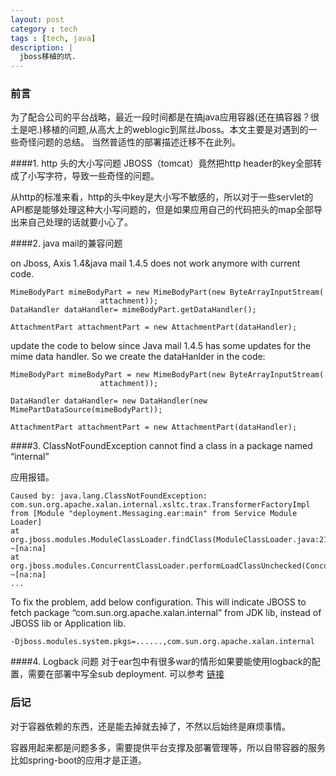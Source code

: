 ```yaml
---
layout: post
category : tech 
tags : [tech, java]
description: |
  jboss移植的坑.
---
```

### 前言
为了配合公司的平台战略，最近一段时间都是在搞java应用容器(还在搞容器？很土是吧.)移植的问题,从高大上的weblogic到屌丝Jboss。本文主要是对遇到的一些奇怪问题的总结。 当然普适性的部署描述迁移不在此列。

####1. http 头的大小写问题
JBOSS（tomcat）竟然把http header的key全部转成了小写字符，导致一些奇怪的问题。

从http的标准来看，http的头中key是大小写不敏感的，所以对于一些servlet的API都是能够处理这种大小写问题的，但是如果应用自己的代码把头的map全部导出来自己处理的话就要小心了。


####2. java mail的兼容问题

on Jboss, Axis 1.4&java mail 1.4.5 does not work anymore with current code.
            
	MimeBodyPart mimeBodyPart = new MimeBodyPart(new ByteArrayInputStream(
                        attachment));
    DataHandler dataHandler= mimeBodyPart.getDataHandler();

    AttachmentPart attachmentPart = new AttachmentPart(dataHandler);

update the code to below since Java mail 1.4.5 has some updates for the mime data handler. So we create the dataHanlder in the code:

            
	MimeBodyPart mimeBodyPart = new MimeBodyPart(new ByteArrayInputStream(
                        attachment));

    DataHandler dataHandler= new DataHandler(new MimePartDataSource(mimeBodyPart));

    AttachmentPart attachmentPart = new AttachmentPart(dataHandler);

####3. ClassNotFoundException cannot find a class in a package named “internal”

应用报错。

	Caused by: java.lang.ClassNotFoundException: com.sun.org.apache.xalan.internal.xsltc.trax.TransformerFactoryImpl from [Module "deployment.Messaging.ear:main" from Service Module Loader]
	at org.jboss.modules.ModuleClassLoader.findClass(ModuleClassLoader.java:213) ~[na:na]
	at org.jboss.modules.ConcurrentClassLoader.performLoadClassUnchecked(ConcurrentClassLoader.java:459) ~[na:na]
	...
	
To fix the problem, add below configuration. This will indicate JBOSS to fetch package “com.sun.org.apache.xalan.internal” from JDK lib, instead of JBOSS lib or Application lib.


	-Djboss.modules.system.pkgs=......,com.sun.org.apache.xalan.internal

####4. Logback 问题
对于ear包中有很多war的情形如果要能使用logback的配置，需要在部署中写全sub deployment. 可以参考 [链接](http://tinyapps.blogspot.com/2013/01/getting-logback-and-slf4j-to-work-in.html)

### 后记
对于容器依赖的东西，还是能去掉就去掉了，不然以后始终是麻烦事情。

容器用起来都是问题多多，需要提供平台支撑及部署管理等，所以自带容器的服务比如spring-boot的应用才是正道。